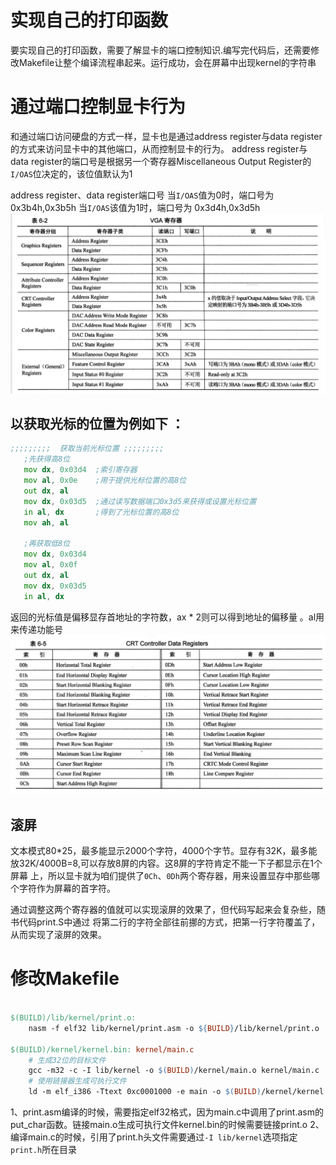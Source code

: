 
# 实现自己的打印函数

要实现自己的打印函数，需要了解显卡的端口控制知识.编写完代码后，还需要修改Makefile让整个编译流程串起来。运行成功，会在屏幕中出现kernel的字符串


# 通过端口控制显卡行为

和通过端口访问硬盘的方式一样，显卡也是通过address register与data register的方式来访问显卡中的其他端口，从而控制显卡的行为。
address register与data register的端口号是根据另一个寄存器Miscellaneous Output Register的`I/OAS`位决定的，该位值默认为1

address register、data register端口号
当`I/OAS`值为0时，端口号为 0x3b4h,0x3b5h
当`I/OAS`该值为1时，端口号为 0x3d4h,0x3d5h
![vga_register](img/print_vga.png)

## 以获取光标的位置为例如下 ：
```asm
;;;;;;;;;  获取当前光标位置 ;;;;;;;;;
   ;先获得高8位
   mov dx, 0x03d4  ;索引寄存器
   mov al, 0x0e	   ;用于提供光标位置的高8位
   out dx, al
   mov dx, 0x03d5  ;通过读写数据端口0x3d5来获得或设置光标位置 
   in al, dx	   ;得到了光标位置的高8位
   mov ah, al

   ;再获取低8位
   mov dx, 0x03d4
   mov al, 0x0f
   out dx, al
   mov dx, 0x03d5 
   in al, dx
```
返回的光标值是偏移显存首地址的字符数，ax * 2则可以得到地址的偏移量 。al用来传递功能号
![vga_register](img/print_vga_feature.png)



## 滚屏
文本模式80*25，最多能显示2000个字符，4000个字节。显存有32K，最多能放32K/4000B=8,可以存放8屏的内容。这8屏的字符肯定不能一下子都显示在1个屏幕
上，所以显卡就为咱们提供了`0Ch`、`0Dh`两个寄存器，用来设置显存中那些哪个字符作为屏幕的首字符。

通过调整这两个寄存器的值就可以实现滚屏的效果了，但代码写起来会复杂些，随书代码print.S中通过
将第二行的字符全部往前挪的方式，把第一行字符覆盖了，从而实现了滚屏的效果。


# 修改Makefile

```makefile

$(BUILD)/lib/kernel/print.o:
	nasm -f elf32 lib/kernel/print.asm -o ${BUILD}/lib/kernel/print.o

$(BUILD)/kernel/kernel.bin: kernel/main.c
	# 生成32位的目标文件
	gcc -m32 -c -I lib/kernel -o $(BUILD)/kernel/main.o kernel/main.c
	# 使用链接器生成可执行文件
	ld -m elf_i386 -Ttext 0xc0001000 -e main -o $(BUILD)/kernel/kernel.bin $(BUILD)/kernel/main.o $(BUILD)/lib/kernel/print.o
```

1、print.asm编译的时候，需要指定elf32格式，因为main.c中调用了print.asm的put_char函数。链接main.o生成可执行文件kernel.bin的时候需要链接print.o
2、编译main.c的时候，引用了print.h头文件需要通过`-I lib/kernel`选项指定`print.h`所在目录